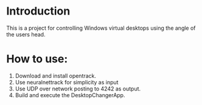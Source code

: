 # Introduction

This is a project for controlling Windows virtual desktops using the angle of the users head.

# How to use:
1. Download and install opentrack.
2. Use neuralnettrack for simplicity as input
3. Use UDP over network posting to 4242 as output.
4. Build and execute the DesktopChangerApp.
